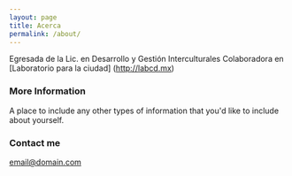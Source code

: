 ```yaml
---
layout: page
title: Acerca
permalink: /about/
---
```


Egresada de la Lic. en Desarrollo y Gestión Interculturales
Colaboradora en [Laboratorio para la ciudad] (http://labcd.mx)

### More Information

A place to include any other types of information that you'd like to include about yourself.

### Contact me

[email@domain.com](mailto:email@domain.com)
